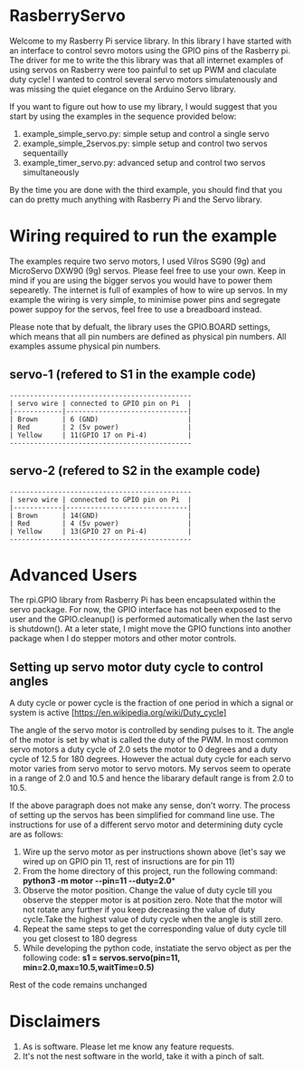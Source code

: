 # RasberryServo

Welcome to my Rasberry Pi service library. In this library I have started with an interface to control
sevro motors using the GPIO pins of the Rasberry pi. The driver for me to write the this library was that all
internet examples of using servos on Rasberry were too painful to set up PWM and claculate duty cycle! I wanted to 
control several servo motors simulatenously and was missing the quiet elegance on the Arduino Servo library.

If you want to figure out how to use my library, I would suggest
that you start by using the examples in the sequence provided below:

1. example_simple_servo.py: simple setup and control a single servo
2. example_simple_2servos.py: simple setup and control two servos sequentailly
3. example_timer_servo.py: advanced setup and control two servos simultaneously

By the time you are done with the third example, you should find that you can do pretty much anything with
Rasberry Pi and the Servo library.

Wiring required to run the example
==================================

The examples require two servo motors, I used Vilros SG90 (9g) and MicroServo DXW90 (9g) servos. Please feel free 
to use your own. Keep in mind if you are using the bigger servos you would have to power them sepearetly. The internet
is full of examples of how to wire up servos. In my example the wiring is very simple, to minimise power pins and segregate
power suppoy for the servos, feel free to use a breadboard instead.

Please note that by defualt, the library uses the GPIO.BOARD settings, which means that all pin numbers are defined as physical pin numbers. All examples assume physical pin numbers.

 servo-1 (refered to S1 in the example code)
 -------------------------------------------
 
    ---------------------------------------------
    | servo wire | connected to GPIO pin on Pi  |
    |------------|------------------------------|
    | Brown      | 6 (GND)                      |
    | Red        | 2 (5v power)                 |
    | Yellow     | 11(GPIO 17 on Pi-4)          |
    ---------------------------------------------


 servo-2 (refered to S2 in the example code)
 -------------------------------------------
 
    ---------------------------------------------
    | servo wire | connected to GPIO pin on Pi  |
    |------------|------------------------------|
    | Brown      | 14(GND)                      |
    | Red        | 4 (5v power)                 |
    | Yellow     | 13(GPIO 27 on Pi-4)          |
    ---------------------------------------------


Advanced Users
==============
The rpi.GPIO library from Rasberry Pi has been encapsulated within the servo package. For now, the GPIO interface 
has not been exposed to the user and the GPIO.cleanup() is performed automatically when the last servo is shutdown().
At a leter state, I might move the GPIO functions into another package when I do stepper motors and other motor
controls.

Setting up servo motor duty cycle to control angles
----------------------------------------------------
A duty cycle or power cycle is the fraction of one period in which a signal or system is active [https://en.wikipedia.org/wiki/Duty_cycle]

The angle of the servo motor is controlled by sending pulses to it. The angle of the motor is set by what is called the duty of the PWM. 
In most common servo motors a duty cycle of 2.0 sets the motor to 0 degrees and a duty cycle of 12.5 for 180 degrees. However the actual duty cycle for each servo 
motor varies from servo motor to servo motors. My servos seem to operate in a range of 2.0 and 10.5 and hence the libarary default range is
from 2.0 to 10.5.

If the above paragraph does not make any sense, don't worry. The process of setting up the servos has been simplified for command line use. 
The instructions for use of a different servo motor and determining duty cycle are as follows: 
1. Wire up the servo motor as per instructions shown above (let's say we wired up on GPIO pin 11, rest of insructions are for pin 11)
2. From the home directory of this project, run the following command:
**python3 -m motor --pin=11 --duty=2.0***
3. Observe the motor position. Change the value of duty cycle till you observe the stepper motor is at position zero. Note that the motor will not rotate any further if you keep decreasing the value of duty cycle.Take the highest value of duty cycle when the angle is still zero.
4. Repeat the same steps to get the corresponding value of duty cycle till you get closest to 180 degress
5. While developing the python code, instatiate the servo object as per the following code:
**s1 = servos.servo(pin=11, min=2.0,max=10.5,waitTime=0.5)**

Rest of the code remains unchanged

Disclaimers
===========
1. As is software. Please let me know any feature requests.
2. It's not the nest software in the world, take it with a pinch of salt.


